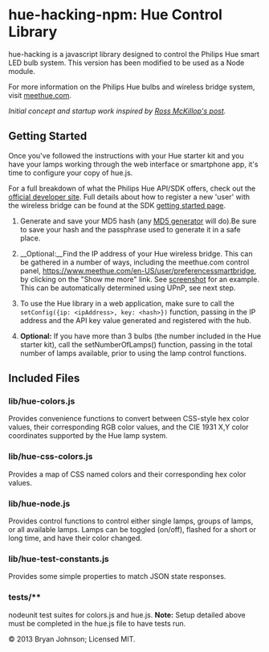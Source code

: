 # hue-hacking-npm: Hue Control Library #

hue-hacking is a javascript library designed to control the Philips Hue smart LED bulb system. This version has been modified to be used as a Node module.

For more information on the Philips Hue bulbs and wireless bridge system, visit [meethue.com](http://meethue.com).

_Initial concept and startup work inspired by [Ross McKillop's post](http://rsmck.co.uk/hue)._

## Getting Started ##
Once you've followed the instructions with your Hue starter kit and you have your lamps working through the web interface or smartphone app, it's time to configure your copy of hue.js.

For a full breakdown of what the Philips Hue API/SDK offers, check out the [official developer site](http://developers.meethue.com/). Full details about how to register a new 'user' with the wireless bridge can be found at the SDK [getting started page](http://developers.meethue.com/gettingstarted.html).

1. Generate and save your MD5 hash (any [MD5 generator](http://www.miraclesalad.com/webtools/md5.php) will do).Be sure to save your hash and the passphrase used to generate it in a safe place.

2. __Optional:__Find the IP address of your Hue wireless bridge. This can be gathered in a number of ways, including the meethue.com control panel, https://www.meethue.com/en-US/user/preferencessmartbridge, by clicking on the "Show me more" link. See [screenshot](http://imgur.com/yDhCp) for an example. This can be automatically determined using UPnP, see next step.

3. To use the Hue library in a web application, make sure to call the `setConfig({ip: <ipAddress>, key: <hash>})` function, passing in the IP address and the API key value generated and registered with the hub.

4. __Optional:__ If you have more than 3 bulbs (the number included in the Hue starter kit), call the setNumberOfLamps() function, passing in the total number of lamps available, prior to using the lamp control functions.

## Included Files ##

### lib/hue-colors.js ###
Provides convenience functions to convert between CSS-style hex color values, their corresponding RGB color values, and the CIE 1931 X,Y color coordinates supported by the Hue lamp system.

### lib/hue-css-colors.js ###
Provides a map of CSS named colors and their corresponding hex color values.

### lib/hue-node.js ###
Provides control functions to control either single lamps, groups of lamps, or all available lamps. Lamps can be toggled (on/off), flashed for a short or long time, and have their color changed.

### lib/hue-test-constants.js ###
Provides some simple properties to match JSON state responses.

### tests/** ###
nodeunit test suites for colors.js and hue.js. __Note:__ Setup detailed above must be completed in the hue.js file to have tests run.

&copy; 2013 Bryan Johnson; Licensed MIT.
